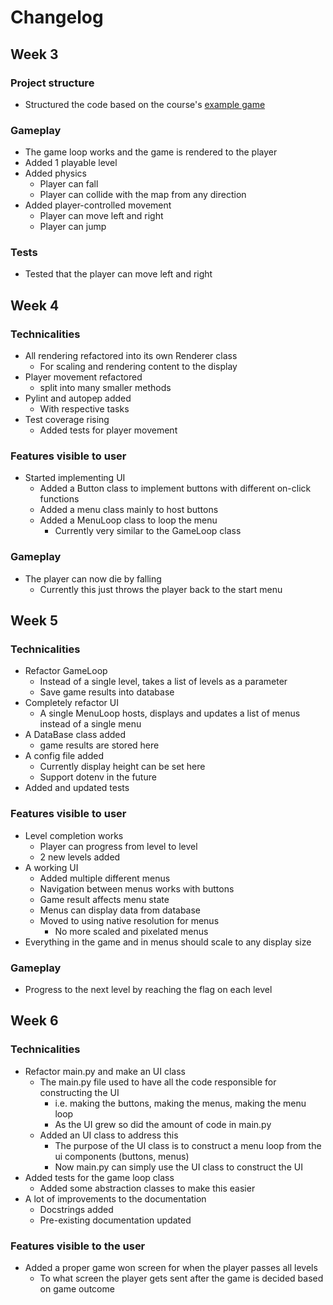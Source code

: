 # Changelog
## Week 3
### Project structure
- Structured the code based on the course's [example game](https://github.com/ohjelmistotekniikka-hy/pygame-sokoban)

### Gameplay
- The game loop works and the game is rendered to the player
- Added 1 playable level
- Added physics
  - Player can fall
  - Player can collide with the map from any direction
- Added player-controlled movement
  - Player can move left and right
  - Player can jump

### Tests
- Tested that the player can move left and right

## Week 4
### Technicalities
- All rendering refactored into its own Renderer class
  - For scaling and rendering content to the display
- Player movement refactored
  - split into many smaller methods
- Pylint and autopep added
  - With respective tasks
- Test coverage rising
  - Added tests for player movement

### Features visible to user
- Started implementing UI
  - Added a Button class to implement buttons with different on-click functions
  - Added a menu class mainly to host buttons
  - Added a MenuLoop class to loop the menu
    - Currently very similar to the GameLoop class

### Gameplay
- The player can now die by falling
  - Currently this just throws the player back to the start menu

## Week 5
### Technicalities
- Refactor GameLoop
  - Instead of a single level, takes a list of levels as a parameter
  - Save game results into database
- Completely refactor UI
  - A single MenuLoop hosts, displays and updates a list of menus instead of a single menu
- A DataBase class added
  - game results are stored here
- A config file added
  - Currently display height can be set here
  - Support dotenv in the future
- Added and updated tests

### Features visible to user
- Level completion works
  - Player can progress from level to level
  - 2 new levels added
- A working UI
  - Added multiple different menus
  - Navigation between menus works with buttons
  - Game result affects menu state
  - Menus can display data from database
  - Moved to using native resolution for menus
    - No more scaled and pixelated menus
- Everything in the game and in menus should scale to any display size

### Gameplay
- Progress to the next level by reaching the flag on each level

## Week 6
### Technicalities
- Refactor main.py and make an UI class
  - The main.py file used to have all the code responsible for constructing the UI
    - i.e. making the buttons, making the menus, making the menu loop
    - As the UI grew so did the amount of code in main.py
  - Added an UI class to address this
    - The purpose of the UI class is to construct a menu loop from the ui components (buttons, menus)
    - Now main.py can simply use the UI class to construct the UI
- Added tests for the game loop class
  - Added some abstraction classes to make this easier
- A lot of improvements to the documentation
  - Docstrings added
  - Pre-existing documentation updated

### Features visible to the user
- Added a proper game won screen for when the player passes all levels
  - To what screen the player gets sent after the game is decided based on game outcome
